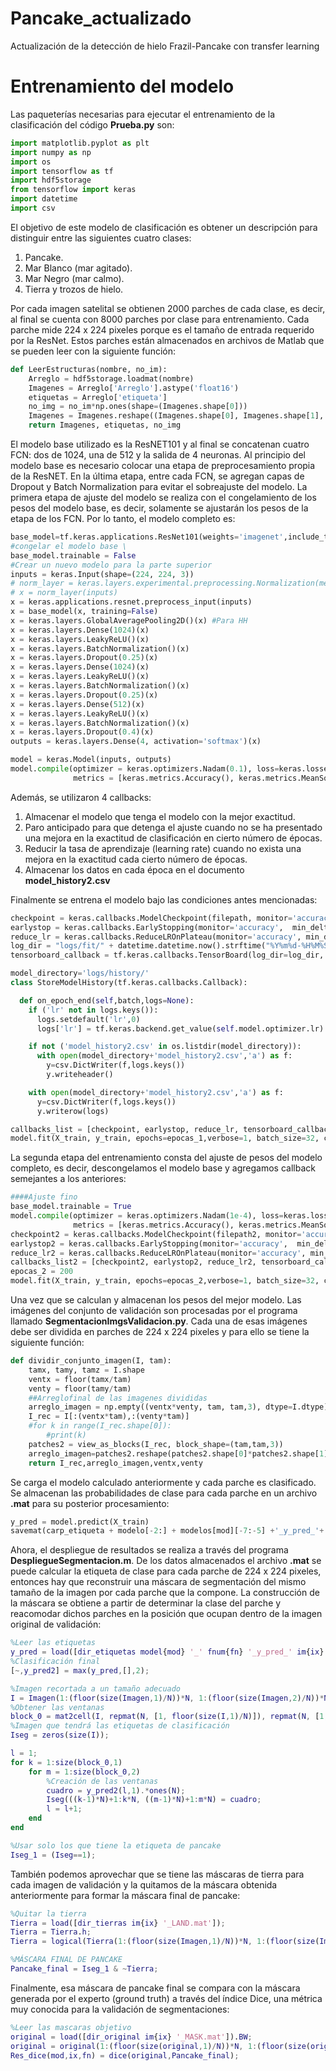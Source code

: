 # Pancake_actualizado
Actualización de la detección de hielo Frazil-Pancake con transfer learning

# Entrenamiento del modelo

Las paqueterías necesarias para ejecutar el entrenamiento de la clasificación del código **Prueba.py** son:

```python
import matplotlib.pyplot as plt
import numpy as np
import os
import tensorflow as tf
import hdf5storage
from tensorflow import keras
import datetime
import csv
```

El objetivo de este modelo de clasificación es obtener un descripción para distinguir entre las siguientes cuatro clases:

1. Pancake. 
2. Mar Blanco (mar agitado).
3. Mar Negro (mar calmo).
4. Tierra y trozos de hielo.

Por cada imagen satelital se obtienen 2000 parches de cada clase, es decir, al final se cuenta con 8000 parches por clase para entrenamiento. Cada parche mide 224 x 224 pixeles porque es el tamaño de entrada requerido por la ResNet. Estos parches están almacenados en archivos de Matlab que se pueden leer con la siguiente función:

```python
def LeerEstructuras(nombre, no_im):
    Arreglo = hdf5storage.loadmat(nombre)
    Imagenes = Arreglo['Arreglo'].astype('float16')
    etiquetas = Arreglo['etiqueta']
    no_img = no_im*np.ones(shape=(Imagenes.shape[0]))
    Imagenes = Imagenes.reshape((Imagenes.shape[0], Imagenes.shape[1], Imagenes.shape[2],1))
    return Imagenes, etiquetas, no_img
```

El modelo base utilizado es la ResNET101 y al final se concatenan cuatro FCN: dos de 1024, una de 512 y la salida de 4 neuronas. Al principio del modelo base es necesario colocar una etapa de preprocesamiento propia de la ResNET. En la última etapa, entre cada FCN, se agregan capas de Dropout y Batch Normalization para evitar el sobreajuste del modelo. La primera etapa de ajuste del modelo se realiza con el congelamiento de los pesos del modelo base, es decir, solamente se ajustarán los pesos de la etapa de los FCN. Por lo tanto, el modelo completo es: 

```python
base_model=tf.keras.applications.ResNet101(weights='imagenet',include_top=False)
#congelar el modelo base \
base_model.trainable = False
#Crear un nuevo modelo para la parte superior
inputs = keras.Input(shape=(224, 224, 3))
# norm_layer = keras.layers.experimental.preprocessing.Normalization(mean=mean_X_train, variance=var_X_train)
# x = norm_layer(inputs)
x = keras.applications.resnet.preprocess_input(inputs)
x = base_model(x, training=False)
x = keras.layers.GlobalAveragePooling2D()(x) #Para HH
x = keras.layers.Dense(1024)(x)
x = keras.layers.LeakyReLU()(x)
x = keras.layers.BatchNormalization()(x)
x = keras.layers.Dropout(0.25)(x)
x = keras.layers.Dense(1024)(x)
x = keras.layers.LeakyReLU()(x)
x = keras.layers.BatchNormalization()(x)
x = keras.layers.Dropout(0.25)(x)
x = keras.layers.Dense(512)(x)
x = keras.layers.LeakyReLU()(x)
x = keras.layers.BatchNormalization()(x)
x = keras.layers.Dropout(0.4)(x)
outputs = keras.layers.Dense(4, activation='softmax')(x)

model = keras.Model(inputs, outputs)
model.compile(optimizer = keras.optimizers.Nadam(0.1), loss=keras.losses.CategoricalCrossentropy(from_logits=True),
              metrics = [keras.metrics.Accuracy(), keras.metrics.MeanSquaredError(), keras.metrics.Recall()])

```

Además, se utilizaron 4 callbacks:
1. Almacenar el modelo que tenga el modelo con la mejor exactitud.
2. Paro anticipado para que detenga el ajuste cuando no se ha presentado una mejora en la exactitud de clasificación en cierto número de épocas.
3. Reducir la tasa de aprendizaje (learning rate) cuando no exista una mejora en la exactitud cada cierto número de épocas.
4. Almacenar los datos en cada época en el documento **model_history2.csv**

Finalmente se entrena el modelo bajo las condiciones antes mencionadas:
```python
checkpoint = keras.callbacks.ModelCheckpoint(filepath, monitor='accuracy', verbose=1, save_best_only=True, mode='max')
earlystop = keras.callbacks.EarlyStopping(monitor='accuracy',  min_delta=0.001, patience=15, mode='auto',restore_best_weights=False)
reduce_lr = keras.callbacks.ReduceLROnPlateau(monitor='accuracy', min_delta=0.001, factor=0.5, patience=10, min_lr=0.0001, mode='max')
log_dir = "logs/fit/" + datetime.datetime.now().strftime("%Y%m%d-%H%M%S")
tensorboard_callback = tf.keras.callbacks.TensorBoard(log_dir=log_dir, histogram_freq=1)

model_directory='logs/history/' 
class StoreModelHistory(tf.keras.callbacks.Callback):

  def on_epoch_end(self,batch,logs=None):
    if ('lr' not in logs.keys()):
      logs.setdefault('lr',0)
      logs['lr'] = tf.keras.backend.get_value(self.model.optimizer.lr)

    if not ('model_history2.csv' in os.listdir(model_directory)):
      with open(model_directory+'model_history2.csv','a') as f:
        y=csv.DictWriter(f,logs.keys())
        y.writeheader()

    with open(model_directory+'model_history2.csv','a') as f:
      y=csv.DictWriter(f,logs.keys())
      y.writerow(logs)

callbacks_list = [checkpoint, earlystop, reduce_lr, tensorboard_callback,StoreModelHistory()]
model.fit(X_train, y_train, epochs=epocas_1,verbose=1, batch_size=32, callbacks = callbacks_list)
```

La segunda etapa del entrenamiento consta del ajuste de pesos del modelo completo, es decir, descongelamos el modelo base y agregamos callback semejantes a los anteriores:

```python
####Ajuste fino
base_model.trainable = True
model.compile(optimizer = keras.optimizers.Nadam(1e-4), loss=keras.losses.CategoricalCrossentropy(from_logits=True),
              metrics = [keras.metrics.Accuracy(), keras.metrics.MeanSquaredError(), keras.metrics.Recall()])
checkpoint2 = keras.callbacks.ModelCheckpoint(filepath2, monitor='accuracy', verbose=1, save_best_only=True, mode='max')
earlystop2 = keras.callbacks.EarlyStopping(monitor='accuracy',  min_delta=0.01, patience=15, mode='auto',restore_best_weights=False)
reduce_lr2 = keras.callbacks.ReduceLROnPlateau(monitor='accuracy', min_delta=0.01, factor=0.1, patience=10, min_lr=1e-7, mode='max')
callbacks_list2 = [checkpoint2, earlystop2, reduce_lr2, tensorboard_callback, StoreModelHistory()]
epocas_2 = 200
model.fit(X_train, y_train, epochs=epocas_2,verbose=1, batch_size=32, callbacks = callbacks_list2)
```

Una vez que se calculan y almacenan los pesos del mejor modelo. Las imágenes del conjunto de validación son procesadas por el programa llamado **SegmentacionImgsValidacion.py**. Cada una de esas imágenes debe ser dividida en parches de 224 x 224 pixeles y para ello se tiene la siguiente función:

```python
def dividir_conjunto_imagen(I, tam):
    tamx, tamy, tamz = I.shape
    ventx = floor(tamx/tam)
    venty = floor(tamy/tam)
    ##Arreglofinal de las imagenes divididas
    arreglo_imagen = np.empty((ventx*venty, tam, tam,3), dtype=I.dtype)
    I_rec = I[:(ventx*tam),:(venty*tam)]
    #for k in range(I_rec.shape[0]):
        #print(k)
    patches2 = view_as_blocks(I_rec, block_shape=(tam,tam,3))
    arreglo_imagen=patches2.reshape(patches2.shape[0]*patches2.shape[1],patches2.shape[3], patches2.shape[4],3)
    return I_rec,arreglo_imagen,ventx,venty
```

Se carga el modelo calculado anteriormente y cada parche es clasificado. Se almacenan las probabilidades de clase para cada parche en un archivo **.mat** para su posterior procesamiento:

```python
y_pred = model.predict(X_train)
savemat(carp_etiqueta + modelo[-2:] + modelos[mod][-7:-5] +'_y_pred_'+ name_imgs[img][:4] +'.mat', {'y_pred': y_pred})
```

Ahora, el despliegue de resultados se realiza a través del programa **DespliegueSegmentacion.m**. De los datos almacenados el archivo **.mat** se puede calcular la etiqueta de clase para cada parche de 224 x 224 pixeles, entonces hay que reconstruir una máscara de segmentación del mismo tamaño de la imagen por cada parche que la compone. La construcción de la máscara se obtiene a partir de determinar la clase del parche y reacomodar dichos parches en la posición que ocupan dentro de la imagen original de validación:

```matlab
%Leer las etiquetas
y_pred = load([dir_etiquetas model{mod} '_' fnum{fn} '_y_pred_' im{ix} '.mat']).y_pred;
%Clasificación final
[~,y_pred2] = max(y_pred,[],2);

%Imagen recortada a un tamaño adecuado
I = Imagen(1:(floor(size(Imagen,1)/N))*N, 1:(floor(size(Imagen,2)/N))*N);
%Obtener las ventanas
block_0 = mat2cell(I, repmat(N, [1, floor(size(I,1)/N)]), repmat(N, [1, floor(size(I,2)/N)]));
%Imagen que tendrá las etiquetas de clasificación
Iseg = zeros(size(I));

l = 1;
for k = 1:size(block_0,1)
    for m = 1:size(block_0,2)
        %Creación de las ventanas
        cuadro = y_pred2(l,1).*ones(N);
        Iseg(((k-1)*N)+1:k*N, ((m-1)*N)+1:m*N) = cuadro;
        l = l+1;
    end
end

%Usar solo los que tiene la etiqueta de pancake
Iseg_1 = (Iseg==1);
```

También podemos aprovechar que se tiene las máscaras de tierra para cada imagen de validación y la quitamos de la máscara obtenida anteriormente para formar la máscara final de pancake:

```matlab
%Quitar la tierra
Tierra = load([dir_tierras im{ix} '_LAND.mat']);
Tierra = Tierra.h;
Tierra = logical(Tierra(1:(floor(size(Imagen,1)/N))*N, 1:(floor(size(Imagen,2)/N))*N));

%MÁSCARA FINAL DE PANCAKE
Pancake_final = Iseg_1 & ~Tierra;
```

Finalmente, esa máscara de pancake final se compara con la máscara generada por el experto (ground truth) a través del índice Dice, una métrica muy conocida para la validación de segmentaciones:

```matlab
%Leer las mascaras objetivo
original = load([dir_original im{ix} '_MASK.mat']).BW;
original = original(1:(floor(size(original,1)/N))*N, 1:(floor(size(original,2)/N))*N);
Res_dice(mod,ix,fn) = dice(original,Pancake_final);
```


